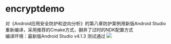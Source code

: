 # encryptdemo
对《Android应用安全防护和逆向分析》的第八章防护案例用新版Android Studio重新编译，采用推荐的Cmake方式，摒弃了过时的NDK配置方式  
编译环境：最新版Android Studio v4.1.3 测试通过
![](https://raw.githubusercontent.com/la0s/la0s.github.io/master/screenshots/2021.4.6.md.png)
